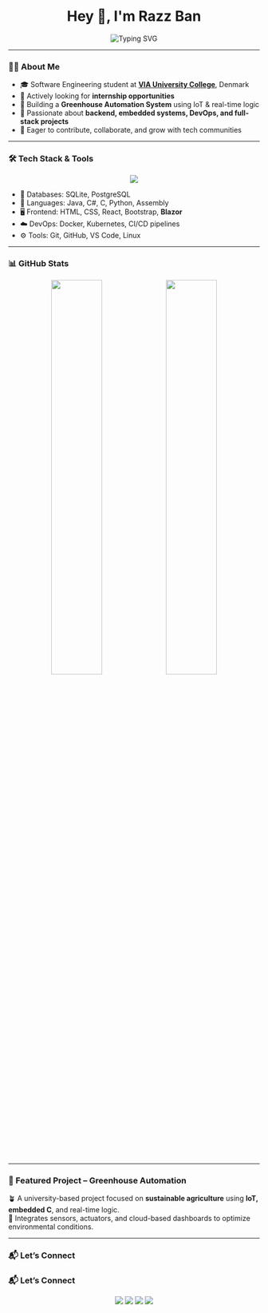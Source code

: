<h1 align="center">Hey 👋, I'm Razz Ban</h1>

<p align="center">
  <img src="https://readme-typing-svg.herokuapp.com?font=Fira+Code&weight=500&size=24&pause=1000&color=00FFBF&center=true&vCenter=true&width=500&lines=Software+Engineering+Student;Studying+at+VIA+University+College;Working+on+Greenhouse+Automation;Learning+and+Building+Every+Day;Actively+Looking+for+an+Internship" alt="Typing SVG" />
</p>

---

### 👨‍🎓 About Me

- 🎓 Software Engineering student at [**VIA University College**](https://www.via.dk/), Denmark  
- 💼 Actively looking for **internship opportunities**  
- 🌱 Building a **Greenhouse Automation System** using IoT & real-time logic  
- 🚀 Passionate about **backend, embedded systems, DevOps, and full-stack projects**  
- 🤝 Eager to contribute, collaborate, and grow with tech communities

---

### 🛠️ Tech Stack & Tools

<p align="center">
  <img src="https://skillicons.dev/icons?i=java,cs,c,python,html,css,react,bootstrap,blazor,postgres,sqlite,docker,kubernetes,git,github,vscode,linux" />
</p>


- 💾 Databases: SQLite, PostgreSQL  
- 🔧 Languages: Java, C#, C, Python, Assembly  
- 🖥️ Frontend: HTML, CSS, React, Bootstrap, **Blazor**  
- ☁️ DevOps: Docker, Kubernetes, CI/CD pipelines  
- ⚙️ Tools: Git, GitHub, VS Code, Linux  

---

### 📊 GitHub Stats

<p align="center">
  <img src="https://github-readme-stats.vercel.app/api?username=razzban&show_icons=true&theme=tokyonight" width="45%" />
  <img src="https://github-readme-streak-stats.herokuapp.com?user=razzban&theme=tokyonight" width="45%" />
</p>

---

### 🌿 Featured Project – Greenhouse Automation

🪴 A university-based project focused on **sustainable agriculture** using **IoT, embedded C**, and real-time logic.  
🔌 Integrates sensors, actuators, and cloud-based dashboards to optimize environmental conditions.

---

### 📬 Let’s Connect

### 📬 Let’s Connect

<p align="center">
  <a href="mailto:banraz9841@gmail.com"><img src="https://img.shields.io/badge/Email-D14836?style=for-the-badge&logo=gmail&logoColor=white" /></a>
  <a href="https://www.linkedin.com/in/razzban/"><img src="https://img.shields.io/badge/LinkedIn-0077B5?style=for-the-badge&logo=linkedin&logoColor=white" /></a>
  <a href="https://www.facebook.com/razz.ban12"><img src="https://img.shields.io/badge/Facebook-1877F2?style=for-the-badge&logo=facebook&logoColor=white" /></a>
  <a href="https://www.instagram.com/razz_ban/"><img src="https://img.shields.io/badge/Instagram-E4405F?style=for-the-badge&logo=instagram&logoColor=white" /></a>
</p>
